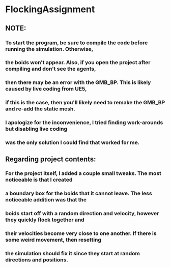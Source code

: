 # FlockingAssignment

## NOTE:
### To start the program, be sure to compile the code before running the simulation. Otherwise,
### the boids won't appear. Also, if you open the project after compiling and don't see the agents, 
### then there may be an error with the GMB_BP. This is likely caused by live coding from UE5, 
### if this is the case, then you'll likely need to remake the GMB_BP and re-add the static mesh. 
### I apologize for the inconvenience, I tried finding work-arounds but disabling live coding 
### was the only solution I could find that worked for me.


## Regarding project contents:
### For the project itself, I added a couple small tweaks. The most noticeable is that I created
### a boundary box for the boids that it cannot leave. The less noticeable addition was that the
### boids start off with a random direction and velocity, however they quickly flock together and
### their velocities become very close to one another. If there is some weird movement, then resetting
### the simulation should fix it since they start at random directions and positions.